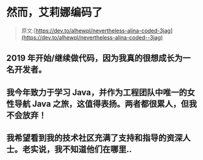 # 然而，艾莉娜编码了

> 原文:[https://dev.to/alhewpl/nevertheless-alina-coded-3jag](https://dev.to/alhewpl/nevertheless-alina-coded--3jag)

## 2019 年开始/继续做代码，因为我真的很想成长为一名开发者。

## 我今年致力于学习 Java，并作为工程团队中唯一的女性导航 Java 之旅，这值得表扬。两者都很累人，但我不会放弃！

## 我希望看到我的技术社区充满了支持和指导的资深人士。老实说，我不知道他们在哪里..